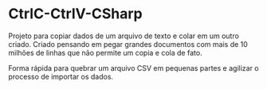 # CtrlC-CtrlV-CSharp

Projeto para copiar dados de um arquivo de texto e colar em um outro criado. 
Criado pensando em pegar grandes documentos com mais de 10 milhões de linhas que não permite um copia e cola de fato. 

Forma rápida para quebrar um arquivo CSV em pequenas partes e agilizar o processo de importar os dados.
